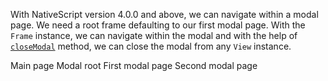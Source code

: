 With NativeScript version 4.0.0 and above, we can navigate within a modal page. We need a root frame defaulting to our first modal page. With the `Frame` instance, we can navigate within the modal and with the help of [`closeModal`](https://docs.nativescript.org/api-reference/classes/_ui_core_view_base_.viewbase#closemodal) method, we can close the modal from any `View` instance.

Main page
<snippet id='main-page-xml-navigation' />
<snippet id='main-page-js-navigation' />
<snippet id='main-page-ts-navigation' />
Modal root
<snippet id='modal-root-xml-navigation' />
<snippet id='modal-root-xml-navigation-ts' />
First modal page
<snippet id='first-modal-page-xml-navigation' />
<snippet id='first-modal-page-js-navigation' />
<snippet id='first-modal-page-ts-navigation' />
Second modal page
<snippet id='second-modal-page-xml-navigation' />
<snippet id='second-modal-page-js-navigation' />
<snippet id='second-modal-page-ts-navigation' />
